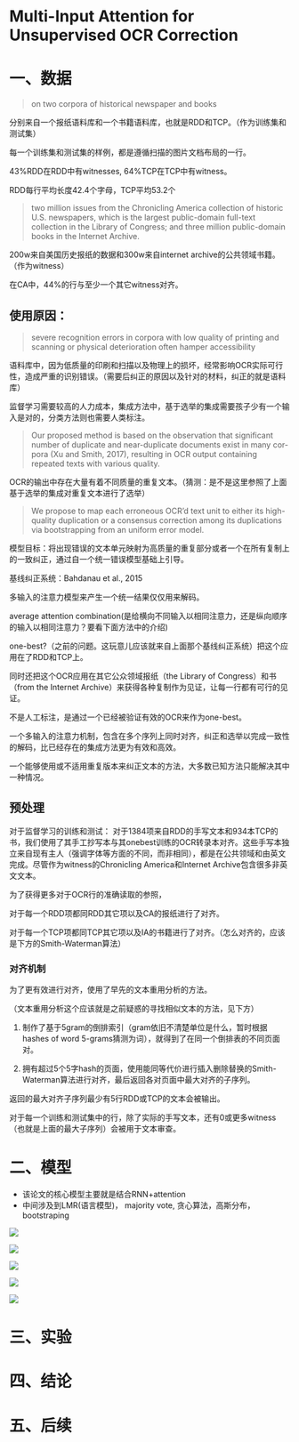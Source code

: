 # Multi-Input Attention for Unsupervised OCR Correction

# 一、数据

>  on two corpora of historical newspaper and books 

分别来自一个报纸语料库和一个书籍语料库，也就是RDD和TCP。（作为训练集和测试集）

每一个训练集和测试集的样例，都是遵循扫描的图片文档布局的一行。

43%RDD在RDD中有witnesses, 64%TCP在TCP中有witness。

RDD每行平均长度42.4个字母，TCP平均53.2个



>  two million issues from the Chronicling America collection of historic U.S. newspapers, which is the largest public-domain full-text collection in the Library of Congress; and three million public-domain books in the Internet Archive. 

200w来自美国历史报纸的数据和300w来自internet archive的公共领域书籍。（作为witness）

在CA中，44%的行与至少一个其它witness对齐。



## 使用原因：

> severe recognition errors in corpora with low quality of printing and scanning or physical deterioration often hamper accessibility

语料库中，因为低质量的印刷和扫描以及物理上的损坏，经常影响OCR实际可行性，造成严重的识别错误。（需要后纠正的原因以及针对的材料，纠正的就是语料库）

监督学习需要较高的人力成本，集成方法中，基于选举的集成需要孩子少有一个输入是对的，分类方法则也需要人类标注。

> Our proposed method is based on the observation that significant number of duplicate
> and near-duplicate documents exist in many cor-pora (Xu and Smith, 2017), resulting in OCR output containing repeated texts with various quality.

OCR的输出中存在大量有着不同质量的重复文本。（猜测：是不是这里参照了上面基于选举的集成对重复文本进行了选举）

> We propose to map each erroneous OCR’d text unit to either its high-quality duplication or a consensus correction among its duplications via bootstrapping from an uniform error model. 

模型目标：将出现错误的文本单元映射为高质量的重复部分或者一个在所有复制上的一致纠正，通过自一个统一错误模型基础上引导。

基线纠正系统：Bahdanau et al., 2015

多输入的注意力模型来产生一个统一结果仅仅用来解码。

average attention combination(是给横向不同输入以相同注意力，还是纵向顺序的输入以相同注意力？要看下面方法中的介绍)

one-best?（之前的问题。这玩意儿应该就来自上面那个基线纠正系统）把这个应用在了RDD和TCP上。

同时还把这个OCR应用在其它公众领域报纸（the Library of Congress）和书（from the Internet Archive）来获得各种复制作为见证，让每一行都有可行的见证。

不是人工标注，是通过一个已经被验证有效的OCR来作为one-best。

一个多输入的注意力机制，包含在多个序列上同时对齐，纠正和选举以完成一致性的解码，比已经存在的集成方法更为有效和高效。

一个能够使用或不适用重复版本来纠正文本的方法，大多数已知方法只能解决其中一种情况。

## 预处理

对于监督学习的训练和测试：
对于1384项来自RDD的手写文本和934本TCP的书，我们使用了其手工抄写本与其onebest训练的OCR转录本对齐。这些手写本独立来自现有主人（强调字体等方面的不同，而非相同），都是在公共领域和由英文完成。尽管作为witness的Chronicling America和Internet Archive包含很多非英文文本。

为了获得更多对于OCR行的准确读取的参照，

对于每一个RDD项都同RDD其它项以及CA的报纸进行了对齐。

对于每一个TCP项都同TCP其它项以及IA的书籍进行了对齐。（怎么对齐的，应该是下方的Smith-Waterman算法）

### 对齐机制

为了更有效进行对齐，使用了早先的文本重用分析的方法。

（文本重用分析这个应该就是之前疑惑的寻找相似文本的方法，见下方）

1. 制作了基于5gram的倒排索引（gram依旧不清楚单位是什么，暂时根据hashes of word 5-grams猜测为词），就得到了在同一个倒排表的不同页面对。

2. 拥有超过5个5字hash的页面，使用能同等代价进行插入删除替换的Smith-Waterman算法进行对齐，最后返回各对页面中最大对齐的子序列。

返回的最大对齐子序列最少有5行RDD或TCP的文本会被输出。

对于每一个训练和测试集中的行，除了实际的手写文本，还有0或更多witness（也就是上面的最大子序列）会被用于文本审查。





# 二、模型

- 该论文的核心模型主要就是结合RNN+attention
- 中间涉及到LMR(语言模型)， majority vote, 贪心算法，高斯分布，bootstraping

![ ](https://raw.githubusercontent.com/yaolinxia/img_resource/master/papers/commonsense/QQ图片20190128202241.png)



![ ](https://raw.githubusercontent.com/yaolinxia/img_resource/master/papers/commonsense/QQ图片20190128202253.png)

![ ](https://raw.githubusercontent.com/yaolinxia/img_resource/master/papers/commonsense/QQ图片20190128202257.png)

![ ](https://raw.githubusercontent.com/yaolinxia/img_resource/master/papers/commonsense/QQ图片20190128202303.png)







![ ](https://raw.githubusercontent.com/yaolinxia/img_resource/master/papers/commonsense/QQ图片20190128202307.png)







# 三、实验





# 四、结论





# 五、后续











